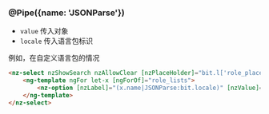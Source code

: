 ### @Pipe({name: 'JSONParse'})

- `value` 传入对象
- `locale` 传入语言包标识

例如，在自定义语言包的情况

```html
<nz-select nzShowSearch nzAllowClear [nzPlaceHolder]="bit.l['role_placeholder']">
    <ng-template ngFor let-x [ngForOf]="role_lists">
        <nz-option [nzLabel]="(x.name|JSONParse:bit.locale)" [nzValue]="x.id"></nz-option>
    </ng-template>
</nz-select>
```